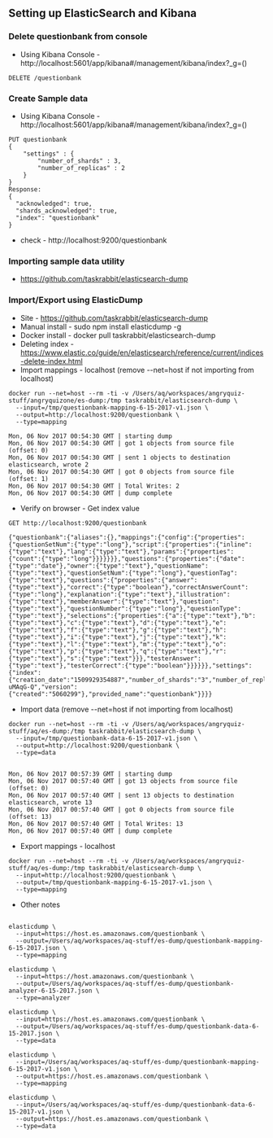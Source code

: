 
## Setting up ElasticSearch and Kibana

### Delete questionbank from console
* Using Kibana Console - http://localhost:5601/app/kibana#/management/kibana/index?_g=()
```
DELETE /questionbank
```

### Create Sample data
* Using Kibana Console - http://localhost:5601/app/kibana#/management/kibana/index?_g=()
```
PUT questionbank
{
    "settings" : {
        "number_of_shards" : 3,
        "number_of_replicas" : 2
    }
}
Response:
{
  "acknowledged": true,
  "shards_acknowledged": true,
  "index": "questionbank"
}
```
* check - http://localhost:9200/questionbank

### Importing sample data utility

* https://github.com/taskrabbit/elasticsearch-dump

### Import/Export using ElasticDump

* Site - https://github.com/taskrabbit/elasticsearch-dump
* Manual install - sudo npm install elasticdump -g
* Docker install - docker pull taskrabbit/elasticsearch-dump
* Deleting index - https://www.elastic.co/guide/en/elasticsearch/reference/current/indices-delete-index.html
* Import mappings - localhost (remove --net=host if not importing from localhost)
```
docker run --net=host --rm -ti -v /Users/aq/workspaces/angryquiz-stuff/angryquizone/es-dump:/tmp taskrabbit/elasticsearch-dump \
  --input=/tmp/questionbank-mapping-6-15-2017-v1.json \
  --output=http://localhost:9200/questionbank \
  --type=mapping

Mon, 06 Nov 2017 00:54:30 GMT | starting dump
Mon, 06 Nov 2017 00:54:30 GMT | got 1 objects from source file (offset: 0)
Mon, 06 Nov 2017 00:54:30 GMT | sent 1 objects to destination elasticsearch, wrote 2
Mon, 06 Nov 2017 00:54:30 GMT | got 0 objects from source file (offset: 1)
Mon, 06 Nov 2017 00:54:30 GMT | Total Writes: 2
Mon, 06 Nov 2017 00:54:30 GMT | dump complete
```

* Verify on browser - Get index value 
```
GET http://localhost:9200/questionbank

{"questionbank":{"aliases":{},"mappings":{"config":{"properties":{"questionSetNum":{"type":"long"},"script":{"properties":{"inline":{"type":"text"},"lang":{"type":"text"},"params":{"properties":{"count":{"type":"long"}}}}}}},"questions":{"properties":{"date":{"type":"date"},"owner":{"type":"text"},"questionName":{"type":"text"},"questionSetNum":{"type":"long"},"questionTag":{"type":"text"},"questions":{"properties":{"answer":{"type":"text"},"correct":{"type":"boolean"},"correctAnswerCount":{"type":"long"},"explanation":{"type":"text"},"illustration":{"type":"text"},"memberAnswer":{"type":"text"},"question":{"type":"text"},"questionNumber":{"type":"long"},"questionType":{"type":"text"},"selections":{"properties":{"a":{"type":"text"},"b":{"type":"text"},"c":{"type":"text"},"d":{"type":"text"},"e":{"type":"text"},"f":{"type":"text"},"g":{"type":"text"},"h":{"type":"text"},"i":{"type":"text"},"j":{"type":"text"},"k":{"type":"text"},"l":{"type":"text"},"m":{"type":"text"},"o":{"type":"text"},"p":{"type":"text"},"q":{"type":"text"},"r":{"type":"text"},"s":{"type":"text"}}},"testerAnswer":{"type":"text"},"testerCorrect":{"type":"boolean"}}}}}},"settings":{"index":{"creation_date":"1509929354887","number_of_shards":"3","number_of_replicas":"2","uuid":"cQQfNrmDRxSVbx-uMAqG-Q","version":{"created":"5060299"},"provided_name":"questionbank"}}}}
```

* Import data (remove --net=host if not importing from localhost)

```
docker run --net=host --rm -ti -v /Users/aq/workspaces/angryquiz-stuff/aq/es-dump:/tmp taskrabbit/elasticsearch-dump \
  --input=/tmp/questionbank-data-6-15-2017-v1.json \
  --output=http://localhost:9200/questionbank \
  --type=data


Mon, 06 Nov 2017 00:57:39 GMT | starting dump
Mon, 06 Nov 2017 00:57:40 GMT | got 13 objects from source file (offset: 0)
Mon, 06 Nov 2017 00:57:40 GMT | sent 13 objects to destination elasticsearch, wrote 13
Mon, 06 Nov 2017 00:57:40 GMT | got 0 objects from source file (offset: 13)
Mon, 06 Nov 2017 00:57:40 GMT | Total Writes: 13
Mon, 06 Nov 2017 00:57:40 GMT | dump complete
```


* Export mappings - localhost
```
docker run --net=host --rm -ti -v /Users/aq/workspaces/angryquiz-stuff/aq/es-dump:/tmp taskrabbit/elasticsearch-dump \
  --input=http://localhost:9200/questionbank \
  --output=/tmp/questionbank-mapping-6-15-2017-v1.json \
  --type=mapping
```

* Other notes

```

elasticdump \
  --input=https://host.es.amazonaws.com/questionbank \
  --output=/Users/aq/workspaces/aq-stuff/es-dump/questionbank-mapping-6-15-2017.json \
  --type=mapping

elasticdump \
  --input=https://host.amazonaws.com/questionbank \
  --output=/Users/aq/workspaces/aq-stuff/es-dump/questionbank-analyzer-6-15-2017.json \
  --type=analyzer

elasticdump \
  --input=https://host.es.amazonaws.com/questionbank \
  --output=/Users/aq/workspaces/aq-stuff/es-dump/questionbank-data-6-15-2017.json \
  --type=data

elasticdump \
  --input=/Users/aq/workspaces/aq-stuff/es-dump/questionbank-mapping-6-15-2017-v1.json \
  --output=https://host.es.amazonaws.com/questionbank \
  --type=mapping

elasticdump \
  --input=/Users/aq/workspaces/aq-stuff/es-dump/questionbank-data-6-15-2017-v1.json \
  --output=https://host.es.amazonaws.com/questionbank \
  --type=data

```

